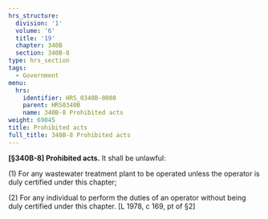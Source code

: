 ```yaml
---
hrs_structure:
  division: '1'
  volume: '6'
  title: '19'
  chapter: 340B
  section: 340B-8
type: hrs_section
tags:
  - Government
menu:
  hrs:
    identifier: HRS_0340B-0008
    parent: HRS0340B
    name: 340B-8 Prohibited acts
weight: 69045
title: Prohibited acts
full_title: 340B-8 Prohibited acts
---
```

**[§340B-8] Prohibited acts.** It shall be unlawful:

(1) For any wastewater treatment plant to be operated unless the operator is duly certified under this chapter;

(2) For any individual to perform the duties of an operator without being duly certified under this chapter. [L 1978, c 169, pt of §2]